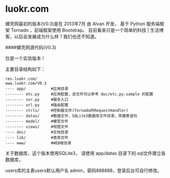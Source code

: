 luokr.com
=========

螺壳网最初的版本(V0.3)是在 2013年7月 由 Alvan 开发， 基于 Python 服务端框架 Tornado ，前端框架使用 Bootstrap。 目前看来只是一个简单的科技 | 生活博客，以后会发展成为什么样？我们也还不知道。


####螺壳网源代码(V0.3)

仅是一个实验版本！

主要目录结构如下：

    res.luokr.com/
    www.luokr.com/V0.3
    ---- app/           #应用目录
    -------- etc.py     #应用配置，该文件可以参考 doc/etc.py.sample 的配置
    -------- svr.py     #服务入口
    -------- url.py     #路由配置
    -------- ctrls/     #控制器文件(Tornado的RequestHandler)
    -------- datas/     #数据文件，SQLite3数据库文件目录，带建表语句
    -------- model/     #模型文件
    -------- views/     #视图文件
    ---- doc/           #文档目录
    ---- lib/           #类库文件
    ---- www/           #WEB根目录


关于数据库，这个版本使用SQLite3，
请使用 app/datas 目录下的.sql文件建立各数据库，

users库的主表users默认用户名 admin，密码888888，登录后台可自行修改。